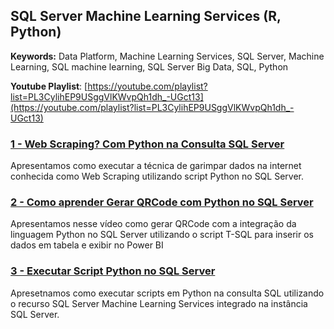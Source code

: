 ## SQL Server Machine Learning Services (R, Python)  
**Keywords:** Data Platform, Machine Learning Services, SQL Server, Machine Learning, SQL machine learning, SQL Server Big Data, SQL, Python  

**Youtube Playlist**: [https://youtube.com/playlist?list=PL3CylihEP9USggVlKWvpQh1dh_-UGct13](https://youtube.com/playlist?list=PL3CylihEP9USggVlKWvpQh1dh_-UGct13)  
### [1 - Web Scraping? Com Python na Consulta SQL Server](/sql-server-python-webscraping.md)
Apresentamos como executar a técnica de garimpar dados na internet conhecida como Web Scraping utilizando script Python no SQL Server.

### [2 - Como aprender Gerar QRCode com Python no SQL Server](/sql-server-python-gerar-qrcode.md)
Apresentamos nesse vídeo como gerar QRCode com a integração da linguagem Python no SQL Server utilizando o script T-SQL para inserir os dados em tabela e exibir no Power BI

### [3 - Executar Script Python no SQL Server](/sql-server-executar-script-python.md)
Apresetnamos como executar scripts em Python na consulta SQL utilizando o recurso SQL Server Machine Learning Services integrado na instância SQL Server.

